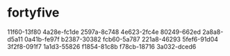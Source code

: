 # fortyfive
11f60-13f80
4a28e-fc1de
2597a-8c748
4e623-2fc4e
80249-662ed
2a8a8-d5a11
0a41b-fe97f
b2387-30382
fcb60-5a787
221a8-46293
5fef6-91d04
3f2f8-091f7
1a1d3-55826
f1854-81c8b
f78cb-18716
3a032-dced6
